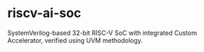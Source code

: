 # riscv-ai-soc
SystemVerilog-based 32-bit RISC-V SoC with integrated Custom Accelerator, verified using UVM methodology.
